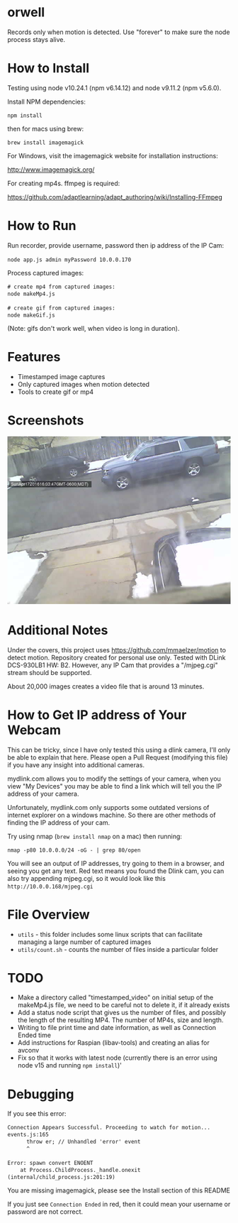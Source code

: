 # orwell

Records only when motion is detected. Use "forever" to make sure the node process stays alive.

# How to Install
Testing using node v10.24.1 (npm v6.14.12) and node v9.11.2 (npm v5.6.0).

Install NPM dependencies:

```
npm install
```

then for macs using brew:

```
brew install imagemagick
```

For Windows, visit the imagemagick website for installation instructions:

http://www.imagemagick.org/

For creating mp4s. ffmpeg is required:

https://github.com/adaptlearning/adapt_authoring/wiki/Installing-FFmpeg

# How to Run

Run recorder, provide username, password then ip address of the IP Cam:

`node app.js admin myPassword 10.0.0.170`

Process captured images:
```
# create mp4 from captured images:
node makeMp4.js

# create gif from captured images:
node makeGif.js
```
(Note: gifs don't work well, when video is long in duration).

# Features
- Timestamped image captures
- Only captured images when motion detected
- Tools to create gif or mp4

# Screenshots
![Alt text](/screenshots/1460930627074.jpg?raw=true "Screenshot 1")

# Additional Notes
Under the covers, this project uses https://github.com/mmaelzer/motion to detect motion. Repository created for personal use only. Tested with DLink DCS-930LB1 HW: B2. However, any IP Cam that provides a "/mjpeg.cgi" stream should be supported.

About 20,000 images creates a video file that is around 13 minutes.

# How to Get IP address of Your Webcam

This can be tricky, since I have only tested this using a dlink camera, I'll only be able to explain that here. Please open a Pull Request (modifying this file) if you have any insight into additional cameras.

mydlink.com allows you to modify the settings of your camera, when you view "My Devices" you may be able to find a link which will tell you the IP address of your camera.

Unfortunately, mydlink.com only supports some outdated versions of internet explorer on a windows machine. So there are other methods of finding the IP address of your cam.

Try using nmap (`brew install nmap` on a mac) then running:
```
nmap -p80 10.0.0.0/24 -oG - | grep 80/open
```
You will see an output of IP addresses, try going to them in a browser, and seeing you get any text. Red text means you found the Dlink cam, you can also try appending mjpeg.cgi, so it would look like this `http://10.0.0.168/mjpeg.cgi`

# File Overview
- `utils` - this folder includes some linux scripts that can facilitate managing a large number of captured images
- `utils/count.sh` - counts the number of files inside a particular folder

# TODO
- Make a directory called "timestamped_video" on initial setup of the makeMp4.js file, we need to be careful not to delete it, if it already exists
- Add a status node script that gives us the number of files, and possibly the length of the resulting MP4. The number of MP4s, size and length.
- Writing to file print time and date information, as well as Connection Ended time
- Add instructions for Raspian (libav-tools) and creating an alias for avconv
- Fix so that it works with latest node (currently there is an error using node v15 and running `npm install`)'

# Debugging
If you see this error:
```
Connection Appears Successful. Proceeding to watch for motion...
events.js:165
      throw er; // Unhandled 'error' event
      ^

Error: spawn convert ENOENT
    at Process.ChildProcess._handle.onexit (internal/child_process.js:201:19)
```
You are missing imagemagick, please see the Install section of this README

If you just see `Connection Ended` in red, then it could mean your username or password are not correct.
